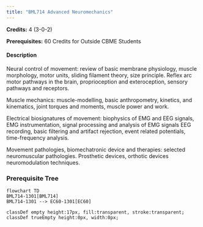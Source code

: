 ```yaml
---
title: "BML714 Advanced Neuromechanics"
---
```

**Credits:** 4 (3-0-2)

**Prerequisites:** 60 Credits for Outside CBME Students

#### Description
Neural control of movement: review of basic membrane physiology, muscle morphology, motor units, sliding filament theory, size principle. Reflex arc motor pathways in the brain, proprioception and exteroception, sensory pathways and receptors.

Muscle mechanics: muscle-modelling, basic anthropometry, kinetics, and kinematics, joint torques and moments, muscle power and work.

Electrical biosignatures of movement: biophysics of EMG and EEG signals, EMG instrumentation, signal processing and analysis of EMG signals EEG recording, basic filtering and artifact rejection, event related potentials, time-frequency analysis.

Movement pathologies, biomechatronic device and therapies: selected neuromuscular pathologies. Prosthetic devices, orthotic devices neuromodulation techniques.

### Prerequisite Tree

```mermaid
flowchart TD
BML714-1301[BML714]
BML714-1301 --> EC60-1301[EC60]

classDef empty height:17px, fill:transparent, stroke:transparent;
classDef trueEmpty height:0px, width:0px;
```